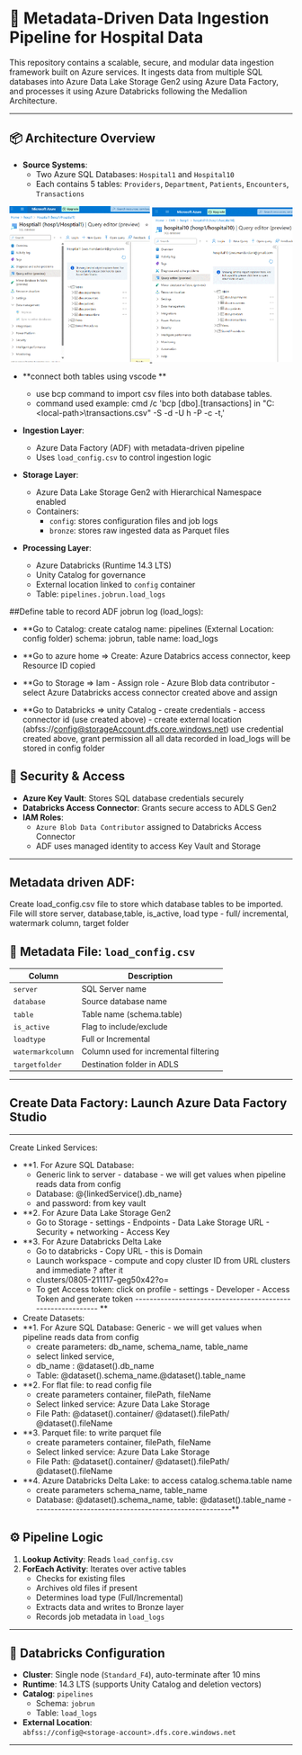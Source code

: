 # 🏥 Metadata-Driven Data Ingestion Pipeline for Hospital Data

This repository contains a scalable, secure, and modular data ingestion framework built on Azure services. It ingests data from multiple SQL databases into Azure Data Lake Storage Gen2 using Azure Data Factory, and processes it using Azure Databricks following the Medallion Architecture.

---

## 📦 Architecture Overview

- **Source Systems**:  
  - Two Azure SQL Databases: `Hospital1` and `Hospital10`  
  - Each contains 5 tables: `Providers`, `Department`, `Patients`, `Encounters`, `Transactions`
<a href="hospital1">
  <img src="image/hosp1.hospital1.gif" image" width="250">
</a>
<a href="hospital10">
  <img src="image/hosp1.hospital10.gif" image" width="250">
</a>

- **connect both tables using vscode **
  - use bcp command to import csv files into both database tables.
  - command used example:
	cmd /c 'bcp [dbo].[transactions] in "C:\<local-path>\transactions.csv" -S <server> -d <database> -U h <user> -P <password> -c -t,'

- **Ingestion Layer**:  
  - Azure Data Factory (ADF) with metadata-driven pipeline  
  - Uses `load_config.csv` to control ingestion logic

- **Storage Layer**:  
  - Azure Data Lake Storage Gen2 with Hierarchical Namespace enabled  
  - Containers:
    - `config`: stores configuration files and job logs
    - `bronze`: stores raw ingested data as Parquet files

- **Processing Layer**:  
  - Azure Databricks (Runtime 14.3 LTS)  
  - Unity Catalog for governance  
  - External location linked to `config` container  
  - Table: `pipelines.jobrun.load_logs`

##Define table to record ADF jobrun log (load_logs):

- **Go to Catalog: create catalog name: pipelines (External Location: config folder)
	schema: jobrun, table name: load_logs

- **Go to azure home => 
	Create: Azure Databrics access connector, keep Resource ID copied
- **Go to Storage =>
	Iam - Assign role - Azure Blob data contributor - select Azure Databricks access connector created above and assign
- **Go to Databricks =>
	unity Catalog - create credentials - access connector id (use created above)
				  - create external location (abfss://config@storageAccount.dfs.core.windows.net)
					use credential created above, grant permission all
all data recorded in load_logs will be stored in config folder



## 🔐 Security & Access

- **Azure Key Vault**: Stores SQL database credentials securely
- **Databricks Access Connector**: Grants secure access to ADLS Gen2
- **IAM Roles**:
  - `Azure Blob Data Contributor` assigned to Databricks Access Connector
  - ADF uses managed identity to access Key Vault and Storage

---
## Metadata driven ADF:
Create load_config.csv file to store which database tables to be imported.
	File will store server, database,table, is_active, load type - full/ incremental, watermark column, target folder

## 🧾 Metadata File: `load_config.csv`

| Column             | Description                          |
|--------------------|--------------------------------------|
| `server`           | SQL Server name                      |
| `database`         | Source database name                 |
| `table`            | Table name (schema.table)            |
| `is_active`        | Flag to include/exclude              |
| `loadtype`         | Full or Incremental                  |
| `watermarkcolumn`  | Column used for incremental filtering|
| `targetfolder`     | Destination folder in ADLS           |


---

## Create Data Factory: Launch Azure Data Factory Studio
****
Create Linked Services:
- **1. For Azure SQL Database: 
	- Generic link to server - database - we will get values when pipeline reads data from config
	- Database: @{linkedService().db_name}
	- <user name> and password: from key vault
- **2. For Azure Data Lake Storage Gen2
	- Go to Storage - settings - Endpoints - Data Lake Storage URL
				  -  Security + networking - Access Key
- **3. For Azure Databricks Delta Lake
	- Go to databricks - Copy URL - this is Domain
	- Launch workspace - compute and copy cluster ID from URL clusters and immediate ? after it
	- clusters/0805-211117-geg50x42?o=
	- To get Access token: click on profile - settings - Developer - Access Token and generate token
------------------------------------------------------------	**
- Create Datasets:
- **1. For Azure SQL Database: Generic - we will get values when pipeline reads data from config
	- create parameters: db_name, schema_name, table_name
	- select linked service,
	- db_name	: @dataset().db_name
	- Table: @dataset().schema_name.@dataset().table_name
- **2. For flat file: to read config file
	- create parameters container, filePath, fileName
	- Select linked service: Azure Data Lake Storage
	- File Path: @dataset().container/ @dataset().filePath/ @dataset().fileName
- **3. Parquet file: to write parquet file
	- create parameters container, filePath, fileName
	- Select linked service: Azure Data Lake Storage
	- File Path: @dataset().container/ @dataset().filePath/ @dataset().fileName
- **4. Azure Databricks Delta Lake: to access catalog.schema.table name
	- create parameters schema_name, table_name
	- Database: @dataset().schema_name, table: @dataset().table_name
-------------------------------------------------------**


## ⚙️ Pipeline Logic

1. **Lookup Activity**: Reads `load_config.csv`
2. **ForEach Activity**: Iterates over active tables
   - Checks for existing files
   - Archives old files if present
   - Determines load type (Full/Incremental)
   - Extracts data and writes to Bronze layer
   - Records job metadata in `load_logs`

---

## 🧱 Databricks Configuration

- **Cluster**: Single node (`Standard_F4`), auto-terminate after 10 mins
- **Runtime**: 14.3 LTS (supports Unity Catalog and deletion vectors)
- **Catalog**: `pipelines`
  - Schema: `jobrun`
  - Table: `load_logs`
- **External Location**:  
  `abfss://config@<storage-account>.dfs.core.windows.net`

---
